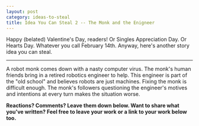 ```yaml
---
layout: post
category: ideas-to-steal
title: Idea You Can Steal 2 -- The Monk and the Enigneer
---
```


Happy (belated) Valentine's Day, readers! Or Singles Appreciation Day. Or Hearts Day. Whatever you call February 14th. Anyway, here's another story idea you can steal.

<!--excerpt-->

--------------------------

A robot monk comes down with a nasty computer virus. The monk's human friends bring in a retired robotics engineer to help. This engineer is part of the "old school" and believes robots are just machines. Fixing the monk is difficult enough. The monk's followers questioning the engineer's motives and intentions at every turn makes the situation worse.

**Reactions? Comments? Leave them down below. Want to share what you've written? Feel free to leave your work or a link to your work below too.**
